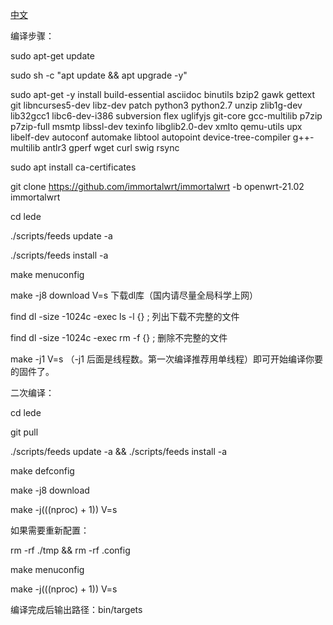 [中文](https://p3terx.com/archives/build-openwrt-with-github-actions.html)

编译步骤：

sudo apt-get update

sudo sh -c "apt update && apt upgrade -y"

sudo apt-get -y install build-essential asciidoc binutils bzip2 gawk gettext git libncurses5-dev libz-dev patch python3 python2.7 unzip zlib1g-dev lib32gcc1 libc6-dev-i386 subversion flex uglifyjs git-core gcc-multilib p7zip p7zip-full msmtp libssl-dev texinfo libglib2.0-dev xmlto qemu-utils upx libelf-dev autoconf automake libtool autopoint device-tree-compiler g++-multilib antlr3 gperf wget curl swig rsync

sudo apt install ca-certificates

git clone https://github.com/immortalwrt/immortalwrt -b openwrt-21.02 immortalwrt

cd lede

./scripts/feeds update -a

./scripts/feeds install -a

make menuconfig

make -j8 download V=s 下载dl库（国内请尽量全局科学上网）

find dl -size -1024c -exec ls -l {} \;  列出下载不完整的文件

find dl -size -1024c -exec rm -f {} \;  删除不完整的文件

make -j1 V=s （-j1 后面是线程数。第一次编译推荐用单线程）即可开始编译你要的固件了。

二次编译：

cd lede

git pull

./scripts/feeds update -a && ./scripts/feeds install -a

make defconfig

make -j8 download

make -j$(($(nproc) + 1)) V=s

如果需要重新配置：

rm -rf ./tmp && rm -rf .config

make menuconfig

make -j$(($(nproc) + 1)) V=s

编译完成后输出路径：bin/targets
